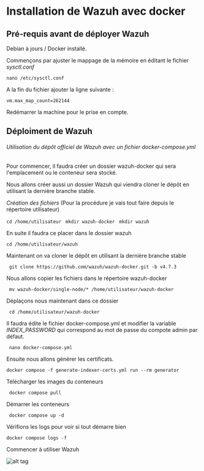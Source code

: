 # Installation de Wazuh avec docker

## Pré-requis avant de déployer Wazuh

Debian à jours / Docker installé.

Commençons par ajuster le mappage de la mémoire en éditant le fichier *sysctl.conf*

``` nano /etc/sysctl.conf ```

A la fin du fichier ajouter la ligne suivante : 

``` vm.max_map_count=262144 ```

Redémarrer la machine pour le prise en compte.

## Déploiment de Wazuh

###### Utilisation du dépôt officiel de Wazuh avec un fichier *docker-compose.yml*

Pour commencer, il faudra créer un dossier wazuh-docker qui sera l'emplacement ou le conteneur sera stocké.

Nous allons créer aussi un dossier Wazuh qui viendra cloner le dépôt en utilisant la dernière branche stable.


*Création des fichiers* (Pour la procédure je vais tout faire depuis le répertoire utilisateur)

```` cd /home/utilisateur ```` 
````  mkdir wazuh-docker ```` 
````  mkdir wazuh ```` 

En suite il faudra ce placer dans le dossier wazuh

```` cd /home/utilisateur/wazuh ```` 

Maintenant on va cloner le dépôt en utilisant la dernière branche stable

````  git clone https://github.com/wazuh/wazuh-docker.git -b v4.7.3 ```` 

Nous allons copier les fichiers dans le répertoire wazuh-docker

````  mv wazuh-docker/single-node/* /home/utilisateur/wazuh-docker ```` 

Déplaçons nous maintenant dans ce dossier 

````  cd /home/utilisateur/wazuh-docker ```` 

Il faudra édite le fichier docker-compose.yml et modifier la variable *INDEX_PASSWORD* qui correspond au mot de passe du compote admin par défaut.

````  nano docker-compose.yml ```` 

Ensuite nous allons générer les certificats.

```` docker compose -f generate-indexer-certs.yml run --rm generator ```` 

Télécharger les images du conteneurs 

````  docker compose pull ```` 

Démarrer les conteneurs 

````  docker compose up -d ```` 

Vérifions les logs pour voir si tout démarre bien

```` docker compose logs -f ```` 


Commencer à utiliser Wazuh 

![alt tag](https://github.com/Jrb62/Formation-AIS-et-DevOps/blob/aa25c361f5e57ae7ec536041b75e1c0c1901bffe/DevOps/Docker/WazuhxSuricata/Commencer-Wazuh)